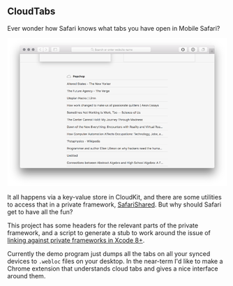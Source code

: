 ## CloudTabs

Ever wonder how Safari knows what tabs you have open in Mobile Safari?

![Safari cloudtabs screenshot](screenshot.png)

It all happens via a key-value store in CloudKit, and there are some utilities to access that in a private framework, [SafariShared](http://developer.limneos.net/?ios=11.1.2&framework=SafariShared.framework). But why should Safari get to have all the fun?

This project has some headers for the relevant parts of the private framework, and a script to generate a stub to work around the issue of [linking against private frameworks in Xcode 8+](https://stackoverflow.com/questions/43962260/how-to-import-a-private-framework-in-xcode-8-3-without-getting-undefined-symbol).

Currently the demo program just dumps all the tabs on all your synced devices to `.webloc` files on your desktop. In the near-term I'd like to make a Chrome extension that understands cloud tabs and gives a nice interface around them.
